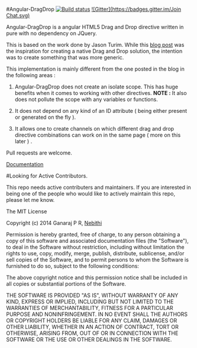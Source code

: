 #Angular-DragDrop
[![Build status](http://img.shields.io/travis/angular-dragdrop/angular-dragdrop.svg?style=flat)](https://travis-ci.org/angular-dragdrop/angular-dragdrop)
[![Gitter](https://badges.gitter.im/Join Chat.svg)](https://gitter.im/ganarajpr/angular-dragdrop?utm_source=badge&utm_medium=badge&utm_campaign=pr-badge)

Angular-DragDrop is a angular HTML5 Drag and Drop directive written in pure with no dependency on JQuery.

This is based on the work done by Jason Turim. While this [blog post](http://jasonturim.wordpress.com/2013/09/01/angularjs-drag-and-drop/) was the inspiration for creating a native Drag and Drop solution, the intention was to create something that was more generic. 

This implementation is mainly different from the one posted in the blog in the following areas : 

1. Angular-DragDrop does not create an isolate scope. This has huge benefits when it comes to working with other directives. **NOTE :** It also does not pollute the scope with any variables or functions.

2. It does not depend on any kind of an ID attribute ( being either present or generated on the fly ). 

3. It allows one to create channels on which different drag and drop directive combinations can work on in the same page ( more on this later ) . 

Pull requests are welcome.

[Documentation](http://angular-dragdrop.github.io/angular-dragdrop/)

#Looking for Active Contributors.

This repo needs active contributers and maintainers. If you are interested in being one of the people who would like to actively maintain this repo, please let me know. 



The MIT License

Copyright (c) 2014 Ganaraj P R, [Nebithi](http://www.nebithi.com)

Permission is hereby granted, free of charge, to any person obtaining a copy of this software and associated documentation files (the "Software"), to deal in the Software without restriction, including without limitation the rights to use, copy, modify, merge, publish, distribute, sublicense, and/or sell copies of the Software, and to permit persons to whom the Software is furnished to do so, subject to the following conditions:

The above copyright notice and this permission notice shall be included in all copies or substantial portions of the Software.

THE SOFTWARE IS PROVIDED "AS IS", WITHOUT WARRANTY OF ANY KIND, EXPRESS OR IMPLIED, INCLUDING BUT NOT LIMITED TO THE WARRANTIES OF MERCHANTABILITY, FITNESS FOR A PARTICULAR PURPOSE AND NONINFRINGEMENT. IN NO EVENT SHALL THE AUTHORS OR COPYRIGHT HOLDERS BE LIABLE FOR ANY CLAIM, DAMAGES OR OTHER LIABILITY, WHETHER IN AN ACTION OF CONTRACT, TORT OR OTHERWISE, ARISING FROM, OUT OF OR IN CONNECTION WITH THE SOFTWARE OR THE USE OR OTHER DEALINGS IN THE SOFTWARE.
